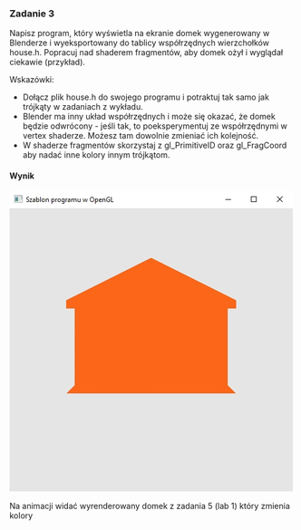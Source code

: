 ### Zadanie 3

Napisz program, który wyświetla na ekranie domek wygenerowany w Blenderze i wyeksportowany do tablicy współrzędnych wierzchołków house.h. Popracuj nad shaderem fragmentów, aby domek ożył i wyglądał ciekawie (przykład).

Wskazówki:

- Dołącz plik house.h do swojego programu i potraktuj tak samo jak trójkąty w zadaniach z wykładu.
- Blender ma inny układ współrzędnych i może się okazać, że domek będzie odwrócony - jeśli tak, to poeksperymentuj ze współrzędnymi w vertex shaderze. Możesz tam dowolnie zmieniać ich kolejność.
- W shaderze fragmentów skorzystaj z gl_PrimitiveID oraz gl_FragCoord aby nadać inne kolory innym trójkątom.

#### Wynik

![Screen1](Screen1.gif)

Na animacji widać wyrenderowany domek z zadania 5 (lab 1) który zmienia kolory